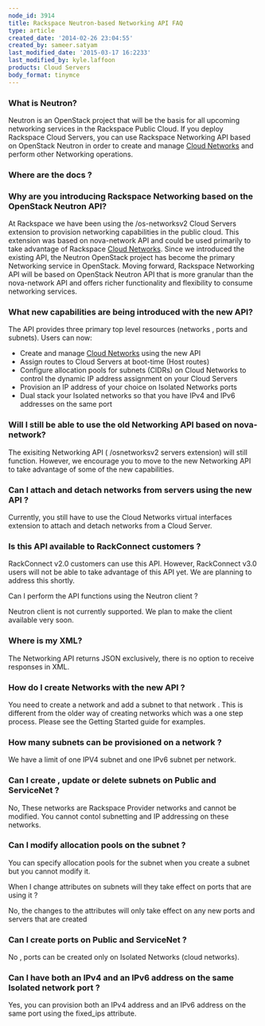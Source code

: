```yaml
---
node_id: 3914
title: Rackspace Neutron-based Networking API FAQ
type: article
created_date: '2014-02-26 23:04:55'
created_by: sameer.satyam
last_modified_date: '2015-03-17 16:2233'
last_modified_by: kyle.laffoon
products: Cloud Servers
body_format: tinymce
---
```


### What is Neutron? 

Neutron is an OpenStack project that will be the basis for all upcoming
networking services in the Rackspace Public Cloud. If you deploy
Rackspace Cloud Servers, you can use Rackspace Networking API based on
OpenStack Neutron in order to create and manage [Cloud
Networks](http://www.rackspace.com/cloud/networks/) and perform other
Networking operations.

### Where are the docs ?

 

### Why are you introducing Rackspace Networking based on the OpenStack Neutron API?

At Rackspace we have been using  the /os-networksv2 Cloud Servers
extension to provision networking capabilities in the public cloud. This
extension was based on nova-network API and could be used primarily to
take advantage of Rackspace [Cloud
Networks](http://www.rackspace.com/cloud/networks/). Since we introduced
the existing API, the Neutron OpenStack project has become the primary
Networking service in OpenStack. Moving forward, Rackspace Networking
API will be based on OpenStack Neutron API that is more granular than
the nova-network API and offers richer functionality and flexibility to
consume networking services. 

### What new capabilities are being introduced with the new API? 

The API provides three primary top level resources (networks , ports and
subnets). Users can now:

-   Create and manage [Cloud
    Networks](http://www.rackspace.com/cloud/networks/) using the new
    API
-   Assign routes to Cloud Servers at boot-time (Host routes)
-   Configure allocation pools for subnets (CIDRs) on Cloud Networks to
    control the dynamic IP address assignment on your Cloud Servers
-   Provision an IP address of your choice on Isolated Networks ports
-   Dual stack your Isolated networks so that you have IPv4 and IPv6
    addresses on the same port

### Will I still be able to use the old Networking API based on nova-network?

The exisiting Networking API ( /osnetworksv2 servers extension) will
still function. However, we encourage you to move to the new Networking
API to take advantage of some of the new capabilities.

### Can I attach and detach networks from servers using the new API ?

Currently, you still have to use the Cloud Networks virtual interfaces
extension to attach and detach networks from a Cloud Server. 

### Is this API available to RackConnect customers ?

RackConnect v2.0 customers can use this API. However, RackConnect v3.0
users will not be able to take advantage of this API yet. We are
planning to address this shortly.

Can I perform the API functions using the Neutron client ?

Neutron client is not currently supported. We plan to make the
client available very soon.

### Where is my XML?

The Networking API returns JSON exclusively, there is no option to
receive responses in XML.

### How do I create Networks with the new API ?

You need to create a network and add a subnet to that network . This is
different from the older way of creating networks which was a one step
process. Please see the Getting Started guide for examples.

### How many subnets can be provisioned on a network ?

We have a limit of one IPV4 subnet and one IPv6 subnet per network.

### Can I create , update or delete subnets on Public and ServiceNet ?

No, These networks are Rackspace Provider networks and cannot be
modified. You cannot contol subnetting and IP addressing on these
networks.

### Can I modify allocation pools on the subnet ?

You can specify allocation pools for the subnet when you create a subnet
but you cannot modify it. 

When I change attributes on subnets will they take effect on ports that
are using it ?

No, the changes to the attributes will only take effect on any new ports
and servers that are created

### Can I create ports on Public and ServiceNet ?

No , ports can be created only on Isolated Networks (cloud networks).

### Can I have both an IPv4 and an IPv6 address on the same Isolated network port ?

Yes, you can provision both an IPv4 address and an IPv6 address on the
same port using the fixed\_ips attribute.

 

